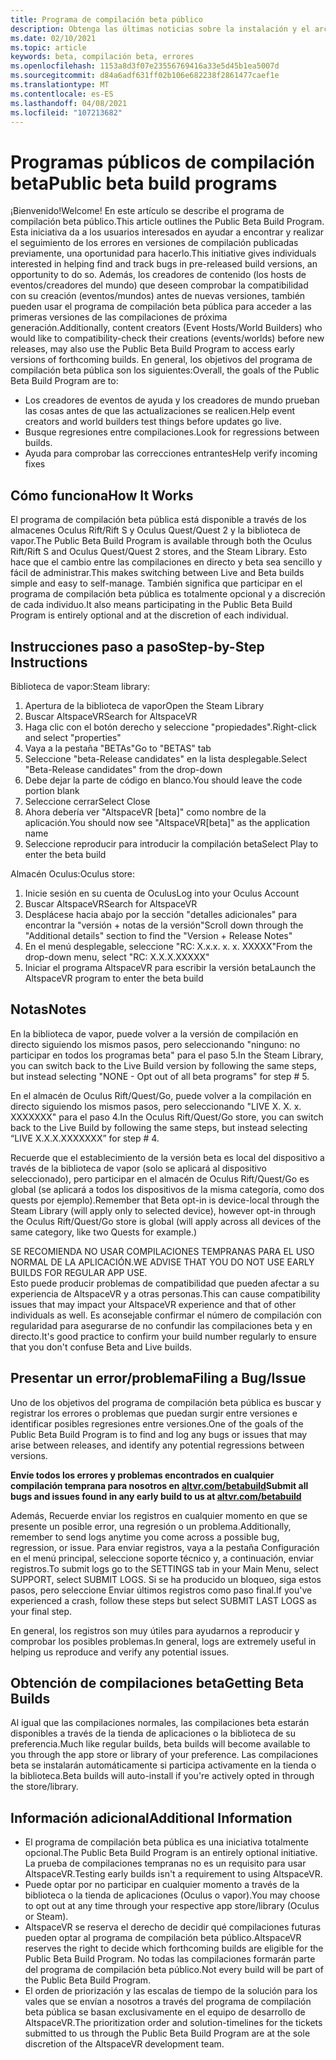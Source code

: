 ```yaml
---
title: Programa de compilación beta público
description: Obtenga las últimas noticias sobre la instalación y el archivado de errores para el programa de compilación de la versión beta de AltspaceVR más reciente.
ms.date: 02/10/2021
ms.topic: article
keywords: beta, compilación beta, errores
ms.openlocfilehash: 1153a8d3f07e23556769416a33e5d45b1ea5007d
ms.sourcegitcommit: d84a6adf631ff02b106e682238f2861477caef1e
ms.translationtype: MT
ms.contentlocale: es-ES
ms.lasthandoff: 04/08/2021
ms.locfileid: "107213682"
---
```

# <a name="public-beta-build-programs"></a><span data-ttu-id="f3787-104">Programas públicos de compilación beta</span><span class="sxs-lookup"><span data-stu-id="f3787-104">Public beta build programs</span></span>

<span data-ttu-id="f3787-105">¡Bienvenido!</span><span class="sxs-lookup"><span data-stu-id="f3787-105">Welcome!</span></span> <span data-ttu-id="f3787-106">En este artículo se describe el programa de compilación beta público.</span><span class="sxs-lookup"><span data-stu-id="f3787-106">This article outlines the Public Beta Build Program.</span></span> <span data-ttu-id="f3787-107">Esta iniciativa da a los usuarios interesados en ayudar a encontrar y realizar el seguimiento de los errores en versiones de compilación publicadas previamente, una oportunidad para hacerlo.</span><span class="sxs-lookup"><span data-stu-id="f3787-107">This initiative gives individuals interested in helping find and track bugs in pre-released build versions, an opportunity to do so.</span></span> <span data-ttu-id="f3787-108">Además, los creadores de contenido (los hosts de eventos/creadores del mundo) que deseen comprobar la compatibilidad con su creación (eventos/mundos) antes de nuevas versiones, también pueden usar el programa de compilación beta pública para acceder a las primeras versiones de las compilaciones de próxima generación.</span><span class="sxs-lookup"><span data-stu-id="f3787-108">Additionally, content creators (Event Hosts/World Builders) who would like to compatibility-check their creations (events/worlds) before new releases, may also use the Public Beta Build Program to access early versions of forthcoming builds.</span></span> <span data-ttu-id="f3787-109">En general, los objetivos del programa de compilación beta pública son los siguientes:</span><span class="sxs-lookup"><span data-stu-id="f3787-109">Overall, the goals of the Public Beta Build Program are to:</span></span> 

* <span data-ttu-id="f3787-110">Los creadores de eventos de ayuda y los creadores de mundo prueban las cosas antes de que las actualizaciones se realicen.</span><span class="sxs-lookup"><span data-stu-id="f3787-110">Help event creators and world builders test things before updates go live.</span></span>  
* <span data-ttu-id="f3787-111">Busque regresiones entre compilaciones.</span><span class="sxs-lookup"><span data-stu-id="f3787-111">Look for regressions between builds.</span></span> 
* <span data-ttu-id="f3787-112">Ayuda para comprobar las correcciones entrantes</span><span class="sxs-lookup"><span data-stu-id="f3787-112">Help verify incoming fixes</span></span> 
 
## <a name="how-it-works"></a><span data-ttu-id="f3787-113">Cómo funciona</span><span class="sxs-lookup"><span data-stu-id="f3787-113">How It Works</span></span>

<span data-ttu-id="f3787-114">El programa de compilación beta pública está disponible a través de los almacenes Oculus Rift/Rift S y Oculus Quest/Quest 2 y la biblioteca de vapor.</span><span class="sxs-lookup"><span data-stu-id="f3787-114">The Public Beta Build Program is available through both the Oculus Rift/Rift S and Oculus Quest/Quest 2 stores, and the Steam Library.</span></span> <span data-ttu-id="f3787-115">Esto hace que el cambio entre las compilaciones en directo y beta sea sencillo y fácil de administrar.</span><span class="sxs-lookup"><span data-stu-id="f3787-115">This makes switching between Live and Beta builds simple and easy to self-manage.</span></span> <span data-ttu-id="f3787-116">También significa que participar en el programa de compilación beta pública es totalmente opcional y a discreción de cada individuo.</span><span class="sxs-lookup"><span data-stu-id="f3787-116">It also means participating in the Public Beta Build Program is entirely optional and at the discretion of each individual.</span></span> 

## <a name="step-by-step-instructions"></a><span data-ttu-id="f3787-117">Instrucciones paso a paso</span><span class="sxs-lookup"><span data-stu-id="f3787-117">Step-by-Step Instructions</span></span>  

<span data-ttu-id="f3787-118">Biblioteca de vapor:</span><span class="sxs-lookup"><span data-stu-id="f3787-118">Steam library:</span></span>

1. <span data-ttu-id="f3787-119">Apertura de la biblioteca de vapor</span><span class="sxs-lookup"><span data-stu-id="f3787-119">Open the Steam Library</span></span>
2. <span data-ttu-id="f3787-120">Buscar AltspaceVR</span><span class="sxs-lookup"><span data-stu-id="f3787-120">Search for AltspaceVR</span></span>
3. <span data-ttu-id="f3787-121">Haga clic con el botón derecho y seleccione "propiedades".</span><span class="sxs-lookup"><span data-stu-id="f3787-121">Right-click and select "properties"</span></span>
4. <span data-ttu-id="f3787-122">Vaya a la pestaña "BETAs"</span><span class="sxs-lookup"><span data-stu-id="f3787-122">Go to "BETAS" tab</span></span>
5. <span data-ttu-id="f3787-123">Seleccione "beta-Release candidates" en la lista desplegable.</span><span class="sxs-lookup"><span data-stu-id="f3787-123">Select "Beta-Release candidates" from the drop-down</span></span>
6. <span data-ttu-id="f3787-124">Debe dejar la parte de código en blanco.</span><span class="sxs-lookup"><span data-stu-id="f3787-124">You should leave the code portion blank</span></span>
7. <span data-ttu-id="f3787-125">Seleccione cerrar</span><span class="sxs-lookup"><span data-stu-id="f3787-125">Select Close</span></span>
8. <span data-ttu-id="f3787-126">Ahora debería ver "AltspaceVR [beta]" como nombre de la aplicación.</span><span class="sxs-lookup"><span data-stu-id="f3787-126">You should now see "AltspaceVR[beta]" as the application name</span></span>
9. <span data-ttu-id="f3787-127">Seleccione reproducir para introducir la compilación beta</span><span class="sxs-lookup"><span data-stu-id="f3787-127">Select Play to enter the beta build</span></span>

<span data-ttu-id="f3787-128">Almacén Oculus:</span><span class="sxs-lookup"><span data-stu-id="f3787-128">Oculus store:</span></span>

1. <span data-ttu-id="f3787-129">Inicie sesión en su cuenta de Oculus</span><span class="sxs-lookup"><span data-stu-id="f3787-129">Log into your Oculus Account</span></span>
2. <span data-ttu-id="f3787-130">Buscar AltspaceVR</span><span class="sxs-lookup"><span data-stu-id="f3787-130">Search for AltspaceVR</span></span>
3. <span data-ttu-id="f3787-131">Desplácese hacia abajo por la sección "detalles adicionales" para encontrar la "versión + notas de la versión"</span><span class="sxs-lookup"><span data-stu-id="f3787-131">Scroll down through the "Additional details" section to find the "Version + Release Notes"</span></span>
4. <span data-ttu-id="f3787-132">En el menú desplegable, seleccione "RC: X.x.x. x. x. XXXXX"</span><span class="sxs-lookup"><span data-stu-id="f3787-132">From the drop-down menu, select "RC: X.X.X.XXXXX"</span></span>
5. <span data-ttu-id="f3787-133">Iniciar el programa AltspaceVR para escribir la versión beta</span><span class="sxs-lookup"><span data-stu-id="f3787-133">Launch the AltspaceVR program to enter the beta build</span></span>

## <a name="notes"></a><span data-ttu-id="f3787-134">Notas</span><span class="sxs-lookup"><span data-stu-id="f3787-134">Notes</span></span>

<span data-ttu-id="f3787-135">En la biblioteca de vapor, puede volver a la versión de compilación en directo siguiendo los mismos pasos, pero seleccionando "ninguno: no participar en todos los programas beta" para el paso 5.</span><span class="sxs-lookup"><span data-stu-id="f3787-135">In the Steam Library, you can switch back to the Live Build version by following the same steps, but instead selecting "NONE - Opt out of all beta programs" for step # 5.</span></span> 

<span data-ttu-id="f3787-136">En el almacén de Oculus Rift/Quest/Go, puede volver a la compilación en directo siguiendo los mismos pasos, pero seleccionando "LIVE X. X. x. XXXXXXX" para el paso 4.</span><span class="sxs-lookup"><span data-stu-id="f3787-136">In the Oculus Rift/Quest/Go store, you can switch back to the Live Build by following the same steps, but instead selecting “LIVE X.X.X.XXXXXXX” for step # 4.</span></span> 

<span data-ttu-id="f3787-137">Recuerde que el establecimiento de la versión beta es local del dispositivo a través de la biblioteca de vapor (solo se aplicará al dispositivo seleccionado), pero participar en el almacén de Oculus Rift/Quest/Go es global (se aplicará a todos los dispositivos de la misma categoría, como dos quests por ejemplo).</span><span class="sxs-lookup"><span data-stu-id="f3787-137">Remember that Beta opt-in is device-local through the Steam Library (will apply only to selected device), however opt-in through the Oculus Rift/Quest/Go store is global (will apply across all devices of the same category, like two Quests for example.)</span></span> 

<span data-ttu-id="f3787-138">SE RECOMIENDA NO USAR COMPILACIONES TEMPRANAS PARA EL USO NORMAL DE LA APLICACIÓN.</span><span class="sxs-lookup"><span data-stu-id="f3787-138">WE ADVISE THAT YOU DO NOT USE EARLY BUILDS FOR REGULAR APP USE.</span></span>  
<span data-ttu-id="f3787-139">Esto puede producir problemas de compatibilidad que pueden afectar a su experiencia de AltspaceVR y a otras personas.</span><span class="sxs-lookup"><span data-stu-id="f3787-139">This can cause compatibility issues that may impact your AltspaceVR experience and that of other individuals as well.</span></span> <span data-ttu-id="f3787-140">Es aconsejable confirmar el número de compilación con regularidad para asegurarse de no confundir las compilaciones beta y en directo.</span><span class="sxs-lookup"><span data-stu-id="f3787-140">It's good practice to confirm your build number regularly to ensure that you don't confuse Beta and Live builds.</span></span> 

## <a name="filing-a-bugissue"></a><span data-ttu-id="f3787-141">Presentar un error/problema</span><span class="sxs-lookup"><span data-stu-id="f3787-141">Filing a Bug/Issue</span></span>

<span data-ttu-id="f3787-142">Uno de los objetivos del programa de compilación beta pública es buscar y registrar los errores o problemas que puedan surgir entre versiones e identificar posibles regresiones entre versiones.</span><span class="sxs-lookup"><span data-stu-id="f3787-142">One of the goals of the Public Beta Build Program is to find and log any bugs or issues that may arise between releases, and identify any potential regressions between versions.</span></span>  

<span data-ttu-id="f3787-143">**Envíe todos los errores y problemas encontrados en cualquier compilación temprana para nosotros en [altvr.com/betabuild](https://help.altvr.com/hc/requests/new?ticket_form_id=360004678833)**</span><span class="sxs-lookup"><span data-stu-id="f3787-143">**Submit all bugs and issues found in any early build to us at [altvr.com/betabuild](https://help.altvr.com/hc/requests/new?ticket_form_id=360004678833)**</span></span>

<span data-ttu-id="f3787-144">Además, Recuerde enviar los registros en cualquier momento en que se presente un posible error, una regresión o un problema.</span><span class="sxs-lookup"><span data-stu-id="f3787-144">Additionally, remember to send logs anytime you come across a possible bug, regression, or issue.</span></span> <span data-ttu-id="f3787-145">Para enviar registros, vaya a la pestaña Configuración en el menú principal, seleccione soporte técnico y, a continuación, enviar registros.</span><span class="sxs-lookup"><span data-stu-id="f3787-145">To submit logs go to the SETTINGS tab in your Main Menu, select SUPPORT, select SUBMIT LOGS.</span></span> <span data-ttu-id="f3787-146">Si se ha producido un bloqueo, siga estos pasos, pero seleccione Enviar últimos registros como paso final.</span><span class="sxs-lookup"><span data-stu-id="f3787-146">If you've experienced a crash, follow these steps but select SUBMIT LAST LOGS as your final step.</span></span> 

<span data-ttu-id="f3787-147">En general, los registros son muy útiles para ayudarnos a reproducir y comprobar los posibles problemas.</span><span class="sxs-lookup"><span data-stu-id="f3787-147">In general, logs are extremely useful in helping us reproduce and verify any potential issues.</span></span> 

## <a name="getting-beta-builds"></a><span data-ttu-id="f3787-148">Obtención de compilaciones beta</span><span class="sxs-lookup"><span data-stu-id="f3787-148">Getting Beta Builds</span></span>

<span data-ttu-id="f3787-149">Al igual que las compilaciones normales, las compilaciones beta estarán disponibles a través de la tienda de aplicaciones o la biblioteca de su preferencia.</span><span class="sxs-lookup"><span data-stu-id="f3787-149">Much like regular builds, beta builds will become available to you through the app store or library of your preference.</span></span> <span data-ttu-id="f3787-150">Las compilaciones beta se instalarán automáticamente si participa activamente en la tienda o la biblioteca.</span><span class="sxs-lookup"><span data-stu-id="f3787-150">Beta builds will auto-install if you're actively opted in through the store/library.</span></span> 

## <a name="additional-information"></a><span data-ttu-id="f3787-151">Información adicional</span><span class="sxs-lookup"><span data-stu-id="f3787-151">Additional Information</span></span>

* <span data-ttu-id="f3787-152">El programa de compilación beta pública es una iniciativa totalmente opcional.</span><span class="sxs-lookup"><span data-stu-id="f3787-152">The Public Beta Build Program is an entirely optional initiative.</span></span> <span data-ttu-id="f3787-153">La prueba de compilaciones tempranas no es un requisito para usar AltspaceVR.</span><span class="sxs-lookup"><span data-stu-id="f3787-153">Testing early builds isn't a requirement to using AltspaceVR.</span></span> 
* <span data-ttu-id="f3787-154">Puede optar por no participar en cualquier momento a través de la biblioteca o la tienda de aplicaciones (Oculus o vapor).</span><span class="sxs-lookup"><span data-stu-id="f3787-154">You may choose to opt out at any time through your respective app store/library (Oculus or Steam).</span></span>  
* <span data-ttu-id="f3787-155">AltspaceVR se reserva el derecho de decidir qué compilaciones futuras pueden optar al programa de compilación beta público.</span><span class="sxs-lookup"><span data-stu-id="f3787-155">AltspaceVR reserves the right to decide which forthcoming builds are eligible for the Public Beta Build Program.</span></span> <span data-ttu-id="f3787-156">No todas las compilaciones formarán parte del programa de compilación beta público.</span><span class="sxs-lookup"><span data-stu-id="f3787-156">Not every build will be part of the Public Beta Build Program.</span></span> 
* <span data-ttu-id="f3787-157">El orden de priorización y las escalas de tiempo de la solución para los vales que se envían a nosotros a través del programa de compilación beta pública se basan exclusivamente en el equipo de desarrollo de AltspaceVR.</span><span class="sxs-lookup"><span data-stu-id="f3787-157">The prioritization order and solution-timelines for the tickets submitted to us through the Public Beta Build Program are at the sole discretion of the AltspaceVR development team.</span></span> 